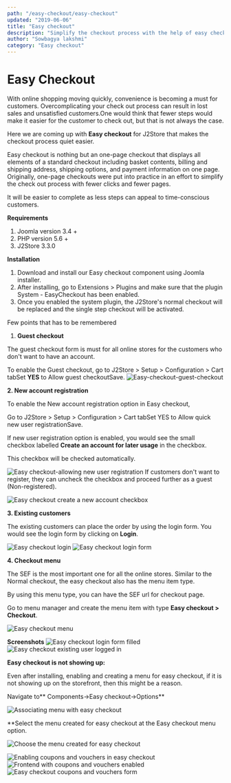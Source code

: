 ```yaml
---
path: "/easy-checkout/easy-checkout"
updated: "2019-06-06"
title: "Easy checkout"
description: "Simplify the checkout process with the help of easy checkout. Here is how you could configure easy checkout on your store."
author: "Sowbagya lakshmi"
category: "Easy checkout"
---
```

# Easy Checkout

With online shopping moving quickly, convenience is becoming a must for customers. Overcomplicating your check out process can result in lost sales and unsatisfied customers.One would think that fewer steps would make it easier for the customer to check out, but that is not always the case.

Here we are coming up with **Easy checkout** for J2Store that makes the checkout process quiet easier.

Easy checkout is nothing but an one-page checkout that displays all elements of a standard checkout including basket contents, billing and shipping address, shipping options, and payment information on one page. Originally, one-page checkouts were put into practice in an effort to simplify the check out process with fewer clicks and fewer pages.

It will be easier to complete as less steps can appeal to time-conscious customers.

**Requirements**

1. Joomla version 3.4 +
2. PHP version 5.6 +
3. J2Store 3.3.0

**Installation**

1. Download and install our Easy checkout component using Joomla installer.
2. After installing, go to Extensions > Plugins and make sure that the plugin System - EasyCheckout has been enabled.
3. Once you enabled the system plugin, the J2Store's normal checkout will be replaced and the single step checkout will be activated.

Few points that has to be remembered

1. **Guest checkout**

The guest checkout form is must for all online stores for the customers who don't want to have an account.

To enable the Guest checkout, go to J2Store > Setup > Configuration > Cart tabSet **YES** to Allow guest checkoutSave.
![Easy-checkout-guest-checkout](https://raw.githubusercontent.com/j2store/doc-images/master/easy-checkout/easy-checkout/easycheckout-guest.png)


**2\. New account registration**

To enable the New account registration option in Easy checkout,

Go to J2Store > Setup > Configuration > Cart tabSet YES to Allow quick new user registrationSave.

If new user registration option is enabled, you would see the small checkbox labelled **Create an account for later usage** in the checkbox.

This checkbox will be checked automatically.

![Easy checkout-allowing new user registration](https://raw.githubusercontent.com/j2store/doc-images/master/easy-checkout/easy-checkout/easycheckout-allow-user-registration-frontend.png)
If customers don't want to register, they can uncheck the checkbox and proceed further as a guest (Non-registered).

![Easy checkout create a new account checkbox](https://raw.githubusercontent.com/j2store/doc-images/master/easy-checkout/easy-checkout/easycheckout-unselectbox-creating-new-acc.png)


**3\. Existing customers**

The existing customers can place the order by using the login form. You would see the login form by clicking on **Login**.

![Easy checkout login](https://raw.githubusercontent.com/j2store/doc-images/master/easy-checkout/easy-checkout/easycheckout-login.png)
![Easy checkout login form](https://raw.githubusercontent.com/j2store/doc-images/master/easy-checkout/easy-checkout/easycheckout-loginform.png)

**4\. Checkout menu**

The SEF is the most important one for all the online stores. Similar to the Normal checkout, the easy checkout also has the menu item type.

By using this menu type, you can have the SEF url for checkout page.

Go to menu manager and create the menu item with type **Easy checkout > Checkout**.

![Easy checkout menu](https://raw.githubusercontent.com/j2store/doc-images/master/easy-checkout/easy-checkout/easycheckout-menu.png)


**Screenshots**
![Easy checkout login form filled](https://raw.githubusercontent.com/j2store/doc-images/master/easy-checkout/easy-checkout/easycheckout-loginform-filled.png)
![Easy checkout existing user logged in](https://raw.githubusercontent.com/j2store/doc-images/master/easy-checkout/easy-checkout/easycheckout-existing-user.png)


**Easy checkout is not showing up:**

Even after installing, enabling and creating a menu for easy checkout, if it is not showing up on the storefront, then this might be a reason.

Navigate to** Components->Easy checkout->Options**

![Associating menu with easy checkout](https://raw.githubusercontent.com/j2store/doc-images/master/easy-checkout/easy-checkout/easy-checkout-associate-menu.png)


**Select the menu created for easy checkout at the Easy checkout menu option.

![Choose the menu created for easy checkout](https://raw.githubusercontent.com/j2store/doc-images/master/easy-checkout/easy-checkout/easy-checkout-choose-menu.png)

![Enabling coupons and vouchers in easy checkout](https://raw.githubusercontent.com/j2store/doc-images/master/easy-checkout/easy-checkout/easy-checkout-enabling-coupons-vouchers.png)
![Frontend with coupons and vouchers enabled](https://raw.githubusercontent.com/j2store/doc-images/master/easy-checkout/easy-checkout/easy-checkout-coupons-vouchers-frontend.png)
![Easy checkout coupons and vouchers form](https://raw.githubusercontent.com/j2store/doc-images/master/easy-checkout/easy-checkout/easy-checkout-coupons-vouchers-clicked.png)

